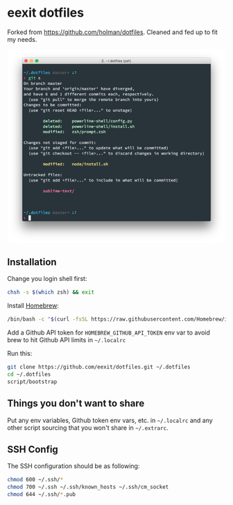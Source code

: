 # eexit dotfiles

Forked from https://github.com/holman/dotfiles.
Cleaned and fed up to fit my needs.

![screenshot.png](screenshot.png)

## Installation

Change you login shell first:

```bash
chsh -s $(which zsh) && exit
```

Install [Homebrew](https://brew.sh):

```bash
/bin/bash -c "$(curl -fsSL https://raw.githubusercontent.com/Homebrew/install/master/install.sh)"
```

Add a Github API token for `HOMEBREW_GITHUB_API_TOKEN` env var to avoid brew to hit Github API limits in `~/.localrc`

Run this:

```bash
git clone https://github.com/eexit/dotfiles.git ~/.dotfiles
cd ~/.dotfiles
script/bootstrap
```

## Things you don't want to share

Put any env variables, Github token env vars, etc. in `~/.localrc` and any other script sourcing that you won't share in `~/.extrarc`.

## SSH Config

The SSH configuration should be as following:

```bash
chmod 600 ~/.ssh/*
chmod 700 ~/.ssh ~/.ssh/known_hosts ~/.ssh/cm_socket
chmod 644 ~/.ssh/*.pub
```

